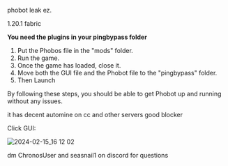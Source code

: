 phobot leak ez.

1.20.1 fabric

**You need the plugins in your pingbypass folder**

1. Put the Phobos file in the "mods" folder. 
2. Run the game. 
3. Once the game has loaded, close it. 
4. Move both the GUI file and the Phobot file to the "pingbypass" folder.
5. Then Launch

By following these steps, you should be able to get Phobot up and running without any issues.

it has decent automine on cc and other servers
good blocker

Click GUI:

![2024-02-15_16 12 02](https://github.com/phobot-leak/phobot/assets/156855429/d6a36a0e-08e2-4669-adc7-45dc1dad26e4)

dm ChronosUser and seasnail1 on discord for questions
